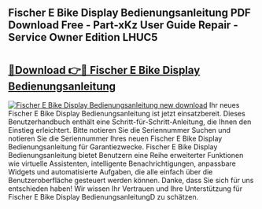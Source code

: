 ## Fischer E Bike Display Bedienungsanleitung PDF Download Free - Part-xKz User Guide Repair - Service Owner Edition LHUC5

# <h2><a href="http://df1sdqa.blite.top/?on=Fischer+E+Bike+Display+Bedienungsanleitung">🔗Download 👉🔴 Fischer E Bike Display Bedienungsanleitung</a></h2>

[![Fischer E Bike Display Bedienungsanleitung new download](https://i.imgur.com/lujVjoI.png)](http://df1sdqa.blite.top/?on=Fischer+E+Bike+Display+Bedienungsanleitung)
Ihr neues Fischer E Bike Display Bedienungsanleitung ist jetzt einsatzbereit. Dieses Benutzerhandbuch enthält eine Schritt-für-Schritt-Anleitung, die Ihnen den Einstieg erleichtert. Bitte notieren Sie die Seriennummer Suchen und notieren Sie die Seriennummer Ihres neuen Fischer E Bike Display Bedienungsanleitung für Garantiezwecke. Fischer E Bike Display Bedienungsanleitung bietet Benutzern eine Reihe erweiterter Funktionen wie virtuelle Assistenten, intelligente Benachrichtigungen, anpassbare Widgets und automatisierte Aufgaben, die alle einfach über die Benutzeroberfläche gesteuert werden können. Danke, dass Sie sich für uns entschieden haben! Wir wissen Ihr Vertrauen und Ihre Unterstützung für Fischer E Bike Display BedienungsanleitungD zu schätzen.
